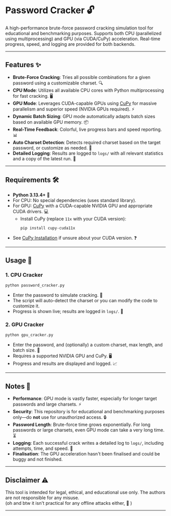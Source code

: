 # Password Cracker 🔓

A high-performance brute-force password cracking simulation tool for educational and benchmarking purposes. Supports both CPU (parallelized using multiprocessing) and GPU (via CUDA/CuPy) acceleration. Real-time progress, speed, and logging are provided for both backends.

---

## Features ✨

- **Brute-Force Cracking**: Tries all possible combinations for a given password using a customizable charset. 🔍
- **CPU Mode**: Utilizes all available CPU cores with Python multiprocessing for fast cracking. 🖥️
- **GPU Mode**: Leverages CUDA-capable GPUs using [CuPy](https://cupy.dev/) for massive parallelism and superior speed (NVIDIA GPUs required). ⚡
- **Dynamic Batch Sizing**: GPU mode automatically adapts batch sizes based on available GPU memory. 📦
- **Real-Time Feedback**: Colorful, live progress bars and speed reporting. 📊
- **Auto Charset Detection**: Detects required charset based on the target password, or customize as needed. 🧩
- **Detailed Logging**: Results are logged to `logs/` with all relevant statistics and a copy of the latest run. 📝

---

## Requirements 🛠️

- **Python 3.13.4+** 🐍
- For CPU: No special dependencies (uses standard library).
- For GPU: [CuPy](https://cupy.dev/) with a CUDA-capable NVIDIA GPU and appropriate CUDA drivers. 💻
  - Install CuPy (replace `11x` with your CUDA version):  
    ```
    pip install cupy-cuda11x
    ```
- See [CuPy Installation](https://docs.cupy.dev/en/stable/install.html) if unsure about your CUDA version. ❓

---

## Usage 🚀

### 1. CPU Cracker

```bash
python password_cracker.py
```

- Enter the password to simulate cracking. 🔑
- The script will auto-detect the charset or you can modify the code to customize it.
- Progress is shown live; results are logged in `logs/`. 📂

### 2. GPU Cracker

```bash
python gpu_cracker.py
```

- Enter the password, and (optionally) a custom charset, max length, and batch size. 📝
- Requires a supported NVIDIA GPU and CuPy. 🖥️
- Progress and results are displayed and logged. 📈

---

## Notes 📝

- **Performance**: GPU mode is vastly faster, especially for longer target passwords and large charsets. ⚡
- **Security**: This repository is for educational and benchmarking purposes only—do **not** use for unauthorized access. 🔒
- **Password Length**: Brute-force time grows exponentially. For long passwords or large charsets, even GPU mode can take a very long time. ⏳
- **Logging**: Each successful crack writes a detailed log to `logs/`, including attempts, time, and speed. 📑
- **Finalisation**: The GPU acceleration hasn't been finalised and could be buggy and not finished.

---

## Disclaimer ⚠️

This tool is intended for legal, ethical, and educational use only. The authors are not responsible for any misuse.  
(oh and btw it isn't practical for any offline attacks either, 🙂 )

---

<!-- ## Credits

- @MEGA-COOKIE-MONSTER for coding it.
- @Takadoo75 for inspiring me to build it.

# Have Fun! 🎉 - LaDoodleInTheHat / Takadoo75 -->
